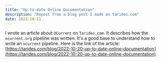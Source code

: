 ```yaml
---
title: "Up-to-date Online Documentation"
description: "Repost from a blog post I made on tarides.com"
date: 2022-10-21
---
```


I wrote an article about `OCurrent` on `Tarides.com`. It describes how the `ocurrent.org` pipeline was written. It's a good base to understand how to write an `ocurrent` pipeline.
Here is the link of the article: [https://tarides.com/blog/2022-10-20-up-to-date-online-documentation](https://tarides.com/blog/2022-10-20-up-to-date-online-documentation)

<!--

## Into the Fire

The OCaml ecosystem relies on various resources and infrastructure such as [ocaml.org](https://ocaml.org), [OCaml Docker images](https://hub.docker.com/r/ocaml/opam), [ocaml-repo-ci](http://check.ocamllabs.io/), that are built and deployed using [OCurrent](ocurrent.org). OCurrent is a library to express workflows and keep things up to date. As many of these projects are created using the same technology, it was interesting to centralise the documentation as it was spread throughout the various repositories. This post is about how we used OCurrent itself to automate this problem. We think it might also demonstrate how you can use OCurrent to automate some of yours!

## Can't Keep My Eyes Off You

Before digging into the logic, it's essential to thoroughly define the problems in the documentation. The first problem was that the documentation lives in many GitHub repositories. Indeed, to make sure we update it whenever we modify the associated code, we keep the documentation closest to the code. The result is a repository organisation like this:

![Tracking](/2022/ocurrent/tracker.png)

It's not a good judgement to count on humans' actions to monitor changes in all these repositories. As they fluctuate on their own time, we can't expect maintainers to backport documentation changes to the `ocurrent.org` website for each modification. To say it more technically, we need to track many files and keep them up to date. These actions should also update incrementally which matches with OCurrent nicely.

In addition, this documentation needs to stay up to date. Even if we centralise the documentation automatically, we must rebuild it regularly and fetch the changes from the repositories we track. Otherwise, the documentation will start to be outdated quickly. This is the opposite of what we want.

Furthermore, the system has to scale and be updated easily. Indeed, we would like to have the possibility to introduce new documents and repositories without having to install more applications. For instance, it would be beneficial to simply make a pull request somewhere.

In the next section, we will focus on the OCurrent pipeline design, which will automate our tasks and solve these problems.

## Here I Dreamt I Was an Architect

The project is composed of several blocks we want to write to achieve our work:
- Fetch files from GitHub
- Rebuild a subset of the code
- Make the system modular
- Store and deploy the data easily

One aspect that will make our work a bit easier is to have it all concentrated in the same place, GitHub. As OCurrent provides a plugin to fetch information from GitHub, `current_github`, we don't have to worry about it. Furthermore, everything is cached thanks to OCurrent itself. We don't have to care about the incremental build. The only requirement is wisely choosing the data we want to cache.

Our architecture uses a `trackers.yml` file describing how the pipeline should interact with our heterogeneous repositories. It describes the files we want to track and where we would like them in the final website structure. The configuration gives a way to achieve modularity at a low cost, as we only have to open a PR on the repository that contains the tracker file to update them. Additionally, it allows us to track the repositories we want quickly. Once it's followed, we don't have to worry about the monitoring, as OCurrent can be set to rebuild stuff at the regular cycle. In our case, we want to control every week that the code hasn't mutated. In the present version of `trackers.yml`, we can specify the files we want to copy and the indexes we want to create to build our structure. This file is stored in the repository on which the `GitHub App` is installed.

Another critical component in the architecture is handling new files from the remote repository and integrating them into the website structure. This element is in charge of moving the piece from one part of the system to another. Moreover, it will have to ensure the paths are consistent and fail if not.

The last item must push the code to a specific Git repository because we decided to use `GitHub Pages` to store the website. To avoid issues with account management, it needs `ssh` to get access to a specific repository.

In the end, the pipeline design would look like this:
![Pipeline](/2022/ocurrent/pipeline.png)

Now that we have our workflow let's see how it is implemented in practice!

## This is How We Do It

In this section, we will focus on the way to implement this infrastructure. We won't view all the elements in detail, but we will try to concentrate on the most important ones, like how to create a custom `ocurrent` component and chain them together to build a pipeline.

### `current_github`

Let's focus on a standard structure in an OCurrent project: the way to get the HEAD of a branch on GitHub and fetch the commit with Git. In the related code, we find the HEAD, then ask GitHub to give us information about the HEAD commit on the default branch and finally get the content with Git (it returns the related commit):

```ocaml
let fetch_commit ~github ~repo () =
  let head = Current_github.API.head_commit GitHub repo in
  let commit_id =
    Current.map Current_github.Api.Commit.id head
  in
  let commit =
    Current_git.fetch commit_id
  in
  commit

let main =
  let github = (* GitHub App code *) in
  let commit = fetch_commit ~github ~repo () in
  (* Use the commit code *)
```

The documentation of `current_github` and `current_git` is available [online](https://www.ocurrent.org/ocurrent/index.html).

### Fetching the Files

As we know how to extract data from GitHub, applying the process to various repositories will be easy. It can be noticed that the `commit` element is of type `Commit.t Current.t`. To work with `Current.t`, we need to "unwrap" the object with specific functions like `map` and `bind`. This post does not present how to load the content from a `Yaml` file. We assume that we get a `selection list Current.t`, where `selection` is defined as:

```ocaml
type selection = {
  repo : string;
  commit : Current_git.Commit.t Current.t;
  files : 'a list;
}
```

It contains the source repository, the commit associated with the specified branch, and the list of files to monitor from this repository.

To `git clone` the content, we must apply the `fetch_commit` function.

### Copy the Content

In this subsection, we will see how we can define a custom component and how to make it interact with the rest of our code.

The component is in charge of fetching the content of the files from the source directory and storing it in memory. To trigger the action only when the content changes, we will define a `Current_cache` element. Thanks to OCurrent, the content is cached and only rebuilt on change or request.

It manipulates some `File.info` (source, destination, ...) and produces a `File.t` when the content is read. `File.t` is simply a:

```ocaml
type File.t = {
    metadata: File.info;
    content: string list;
}
```

Our file is represented as a `string list`, as we need to be able to add more information. We know the size of the files is limited, so it is not an issue for us.
The component is defined as a `Current_cache.BUILDER` with whom the signature looks like this:

```ocaml
module type BUILDER = sig

type context

module Key : sig
  type t
  val digest:
end

module Value : sig
    type t
    val marshall : t -> string
    val unmarshall : string -> t
end

val build :
    context ->
    Current.Job.t ->
    Key.t ->
    Value.t Current.or_error Lwt.t
end
```

As the `Value` and the `Key` modules only use functions to manipulate `JSON`, we can focus on the `build` function definition:

```ocaml
  let build files job { Key.commit; Key.repo; _ } =
    Current.Job.start job ~level:Current.Level.Average >>= fun () ->
    Current_git.with_checkout ~job commit @@ fun dir ->
    extract ~job ~dir repo files
    >>= Lwt_result.return
```

It creates a temporary directory with the content fetched from Git. Then, it extracts the data as a `File.t` and returns the result. The interesting detail here is `Current_git.with_checkout fn`. It is used to copy our code somewhere in the system temporarily. `Current.Job.start` is just some boilerplate code to start a job asynchronously.

Consequently, we can give the builder a functor to construct our cache system. Moreover, we create a function associated with it thanks to the `Content` module newly created:
```ocaml
module Content = Current_cache.Make (Content)

let weekly = Current_cache.Schedule.v ~valid_for:(Duration.of_day 7) ()

let fetch ~repo ~ commit files =
  Current.component "fetch-doc" |>
  let> commit = commit in
  Content.get ~schedule:weekly files
    {content.Key.repo; Content.Key.commit }
```

We specify the date when the cache is invalidated to trigger the rebuild at least every week.

### Build & Deploy

In this last subsection, we discuss how to write all the files stored in the cache to the right place in the filesystem. We use `hugo` to build the website and `git` with `ssh` to deploy it. As we expect the information to be cached, we build a `Current_cache` module again, where the `build` function is:

```ocaml
let build { files; indexes; conf } job { Key.commit; _ } =
    Current.Job.start job ~level:Current.Level.Average >>= fun () ->
    Current_git.with_checkout ~job commit @@ fun dir ->
    write_all job dir files indexes >>= fun () ->
    Lwt_result.bind (hugo ~cwd:dir job) (fun () ->
        let f cwd =
          let commit = Current_git.Commit.hash commit in
          deploy_over_git ~cwd ~job ~conf dir commit
        in
        Current.Process.with_tmpdir f)
```

In this context, the pipeline creates an `indexes` file as `_index.md`. It's used by Hugo to build the directory structure. This function uses the same `Current_git.checkout` process to create a temporary directory containing the website's skeleton. All the work is done in the `deploy_over_git` function, but this is not relevant to go further in detail. The component writes all the `File.t.content` to the destination specified in their metadata. Once we have successfully written them, we generate the website with `hugo --minify --output-dir=public/`. Last but not least, we copy the content of the `public` repository to a fresh temporary one, so we can add the files with a `git init` and push our work to GitHub. Finally, on the target repository, GitHub Pages will deploy the website.

And voila, our website is up-to-date and online!

## Happy Together

This blog post has described how we handle our distributed documentation and centralise it on our website. We have seen how to use some `Current_*` plugins and how to write our own. It was also the occasion to speak about various OCurrent structures.

If you are curious, you can check the code in the [ocurrent/ocurrent.org](https://github.com/ocurrent/ocurrent.org) repository. Feel free to look at the [ocurrent.org](https://ocurrent.org) built with this pipeline. The description of the pipeline is also available in the [bin](https://github.com/ocurrent/ocurrent.org/tree/master/bin) repository. -->
